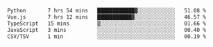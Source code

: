 <!--START_SECTION:waka-->

```txt
Python       7 hrs 54 mins   ████████████▓░░░░░░░░░░░░   51.08 %
Vue.js       7 hrs 12 mins   ███████████▓░░░░░░░░░░░░░   46.57 %
TypeScript   15 mins         ▒░░░░░░░░░░░░░░░░░░░░░░░░   01.66 %
JavaScript   3 mins          ░░░░░░░░░░░░░░░░░░░░░░░░░   00.40 %
CSV/TSV      1 min           ░░░░░░░░░░░░░░░░░░░░░░░░░   00.19 %
```

<!--END_SECTION:waka-->
